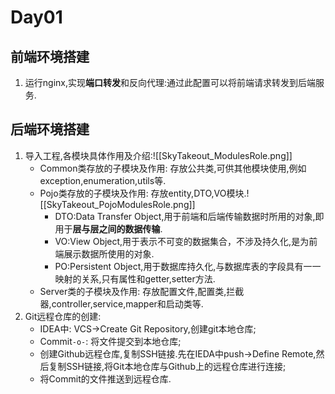 # Day01
## 前端环境搭建
1. 运行nginx,实现**端口转发**和反向代理:通过此配置可以将前端请求转发到后端服务.
## 后端环境搭建
1. 导入工程,各模块具体作用及介绍:![[SkyTakeout_ModulesRole.png]]
	- Common类存放的子模块及作用:
	  存放公共类,可供其他模块使用,例如exception,enumeration,utils等.
	- Pojo类存放的子模块及作用:
	  存放entity,DTO,VO模块.![[SkyTakeout_PojoModulesRole.png]]
		- DTO:Data Transfer Object,用于前端和后端传输数据时所用的对象,即用于**层与层之间的数据传输**.
		- VO:View Object,用于表示不可变的数据集合，不涉及持久化,是为前端展示数据所使用的对象.
		- PO:Persistent Object,用于数据库持久化,与数据库表的字段具有一一映射的关系,只有属性和getter,setter方法.
	- Server类的子模块及作用:
	  存放配置文件,配置类,拦截器,controller,service,mapper和启动类等.
2. Git远程仓库的创建:
	- IDEA中: VCS→Create Git Repository,创建git本地仓库;
	- Commit`-o-`: 将文件提交到本地仓库;
	- 创建Github远程仓库,复制SSH链接.先在IEDA中push→Define Remote,然后复制SSH链接,将Git本地仓库与Github上的远程仓库进行连接;
	- 将Commit的文件推送到远程仓库.